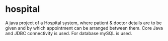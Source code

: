 # hospital
A java project of a Hospital system, where patient &amp; doctor details are to be given and by which appointment can be arranged between them. Core Java and JDBC connectivity is used. For database mySQL is used.
